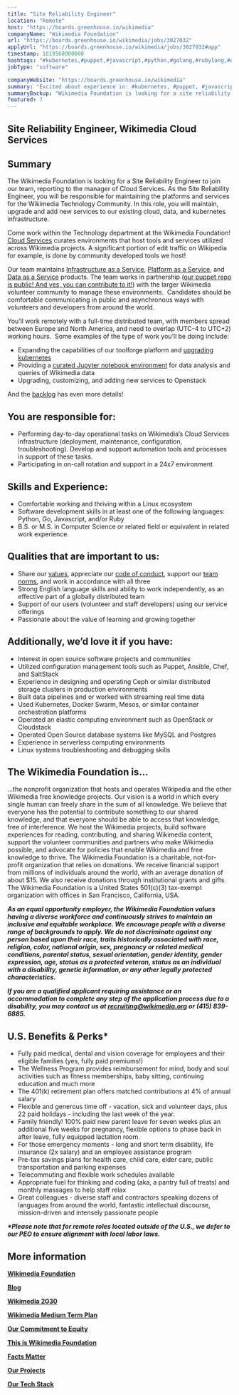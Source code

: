 ```yaml
---
title: "Site Reliability Engineer"
location: "Remote"
host: "https://boards.greenhouse.io/wikimedia"
companyName: "Wikimedia Foundation"
url: "https://boards.greenhouse.io/wikimedia/jobs/3027032"
applyUrl: "https://boards.greenhouse.io/wikimedia/jobs/3027032#app"
timestamp: 1619568000000
hashtags: "#kubernetes,#puppet,#javascript,#python,#golang,#rubylang,#operations,#management,#linux,#ansible"
jobType: "software"

companyWebsite: "https://boards.greenhouse.io/wikimedia"
summary: "Excited about experience in: #kubernetes, #puppet, #javascript? Check out this job post!"
summaryBackup: "Wikimedia Foundation is looking for a site reliability engineer that has experience in: #operations, #kubernetes, #management."
featured: 7
---
```


## Site Reliability Engineer, Wikimedia Cloud Services

## Summary

The Wikimedia Foundation is looking for a Site Reliability Engineer to join our team, reporting to the manager of Cloud Services. As the Site Reliability Engineer, you will be responsible for maintaining the platforms and services for the Wikimedia Technology Community. In this role, you will maintain, upgrade and add new services to our existing cloud, data, and kubernetes infrastructure.

Come work within the Technology department at the Wikimedia Foundation! [Cloud Services](https://wikitech.wikimedia.org/wiki/Help:Cloud_Services_Introduction) curates environments that host tools and services utilized across Wikimedia projects. A significant portion of edit traffic on Wikipedia for example, is done by community developed tools we host! 

Our team maintains [Infrastructure as a Service](https://wikitech.wikimedia.org/wiki/Portal:Cloud_VPS), [Platform as a Service](https://wikitech.wikimedia.org/wiki/Portal:Toolforge), and [Data as a Service](https://wikitech.wikimedia.org/wiki/Portal:Data_Services) products. The team works in partnership ([our puppet repo is public! And yes, you can contribute to it!](https://diff.wikimedia.org/2011/09/19/ever-wondered-how-the-wikimedia-servers-are-configured/)) with the larger Wikimedia volunteer community to manage these environments.  Candidates should be comfortable communicating in public and asynchronous ways with volunteers and developers from around the world.

You’ll work remotely with a full-time distributed team, with members spread between Europe and North America, and need to overlap (UTC-4 to UTC+2) working hours.  Some examples of the type of work you’ll be doing include:

*   Expanding the capabilities of our toolforge platform and [upgrading kubernetes](https://techblog.wikimedia.org/2020/05/18/a-better-toolforge-upgrading-the-kubernetes-cluster/)
*   Providing a [curated Jupyter notebook environment](https://wikitech.wikimedia.org/wiki/PAWS) for data analysis and queries of Wikimedia data
*   Upgrading, customizing, and adding new services to Openstack

And the [backlog](https://phabricator.wikimedia.org/project/profile/832/) has even more details!

## You are responsible for:

*   Performing day-to-day operational tasks on Wikimedia’s Cloud Services infrastructure (deployment, maintenance, configuration, troubleshooting). Develop and support automation tools and processes in support of these tasks.
*   Participating in on-call rotation and support in a 24x7 environment

## Skills and Experience:

*   Comfortable working and thriving within a Linux ecosystem
*   Software development skills in at least one of the following languages: Python, Go, Javascript, and/or Ruby
*   B.S. or M.S. in Computer Science or related field or equivalent in related work experience.

## Qualities that are important to us:

*   Share our [values](https://wikimediafoundation.org/about/values/), appreciate our [code of conduct](https://www.mediawiki.org/wiki/Code_of_Conduct), support our [team norms](https://www.mediawiki.org/wiki/Wikimedia_Technical_Engagement/Team_Social_Norms), and work in accordance with all three
*   Strong English language skills and ability to work independently, as an effective part of a globally distributed team
*   Support of our users (volunteer and staff developers) using our service offerings
*   Passionate about the value of learning and growing together  

## Additionally, we’d love it if you have:

*   Interest in open source software projects and communities
*   Utilized configuration management tools such as Puppet, Ansible, Chef, and SaltStack
*   Experience in designing and operating Ceph or similar distributed storage clusters in production environments
*   Built data pipelines and or worked with streaming real time data
*   Used Kubernetes, Docker Swarm, Mesos, or similar container orchestration platforms
*   Operated an elastic computing environment such as OpenStack or Cloudstack
*   Operated Open Source database systems like MySQL and Postgres
*   Experience in serverless computing environments
*   Linux systems troubleshooting and debugging skills

## The Wikimedia Foundation is... 

...the nonprofit organization that hosts and operates Wikipedia and the other Wikimedia free knowledge projects. Our vision is a world in which every single human can freely share in the sum of all knowledge. We believe that everyone has the potential to contribute something to our shared knowledge, and that everyone should be able to access that knowledge, free of interference. We host the Wikimedia projects, build software experiences for reading, contributing, and sharing Wikimedia content, support the volunteer communities and partners who make Wikimedia possible, and advocate for policies that enable Wikimedia and free knowledge to thrive. The Wikimedia Foundation is a charitable, not-for-profit organization that relies on donations. We receive financial support from millions of individuals around the world, with an average donation of about $15. We also receive donations through institutional grants and gifts. The Wikimedia Foundation is a United States 501(c)(3) tax-exempt organization with offices in San Francisco, California, USA.

**_As an equal opportunity employer, the Wikimedia Foundation values having a diverse workforce and continuously strives to maintain an inclusive and equitable workplace. We encourage people with a diverse range of backgrounds to apply. We do not discriminate against any person based upon their race, traits historically associated with race, religion, color, national origin, sex, pregnancy or related medical conditions, parental status, sexual orientation, gender identity, gender expression, age, status as a protected veteran, status as an individual with a disability, genetic information, or any other legally protected characteristics._**

**_If you are a qualified applicant requiring assistance or an accommodation to complete any step of the application process due to a disability, you may contact us at recruiting@wikimedia.org or (415) 839-6885._**

## U.S. Benefits & Perks\*

*   Fully paid medical, dental and vision coverage for employees and their eligible families (yes, fully paid premiums!)
*   The Wellness Program provides reimbursement for mind, body and soul activities such as fitness memberships, baby sitting, continuing education and much more
*   The 401(k) retirement plan offers matched contributions at 4% of annual salary
*   Flexible and generous time off - vacation, sick and volunteer days, plus 22 paid holidays - including the last week of the year.
*   Family friendly! 100% paid new parent leave for seven weeks plus an additional five weeks for pregnancy, flexible options to phase back in after leave, fully equipped lactation room.
*   For those emergency moments - long and short term disability, life insurance (2x salary) and an employee assistance program
*   Pre-tax savings plans for health care, child care, elder care, public transportation and parking expenses
*   Telecommuting and flexible work schedules available
*   Appropriate fuel for thinking and coding (aka, a pantry full of treats) and monthly massages to help staff relax
*   Great colleagues - diverse staff and contractors speaking dozens of languages from around the world, fantastic intellectual discourse, mission-driven and intensely passionate people

**_\*Please note that for remote roles located outside of the U.S., we defer to our PEO to ensure alignment with local labor laws._**

## More information

[**Wikimedia Foundation**](https://wikimediafoundation.org/)

[**Blog**](https://wikimediafoundation.org/news/)

[**Wikimedia 2030**](https://meta.wikimedia.org/wiki/Strategy/Wikimedia_movement/2017)

[**Wikimedia Medium Term Plan**](https://meta.wikimedia.org/wiki/Wikimedia_Foundation_Medium-term_plan_2019)

[**Our Commitment to Equity**](https://medium.com/freely-sharing-the-sum-of-all-knowledge/we-stand-for-racial-justice-49c31afbabca)

[**This is Wikimedia Foundation**](https://www.youtube.com/watch?v=OQzZI0l3IOw) 

[**Facts Matter**](https://www.youtube.com/watch?v=xQ4ba28-oGs)

[**Our Projects**](https://wikimediafoundation.org/wiki/Our_projects)

[**Our Tech Stack**](https://techblog.wikimedia.org/)



